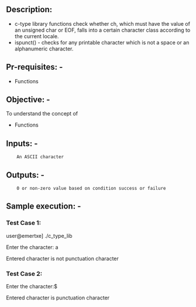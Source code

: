 ## Description:

* c-type library functions check whether ch, which must have the value of an unsigned char or EOF, falls into a certain character class according to the current locale.
*    ispunct() - checks  for  any  printable character which is not a space or an alphanumeric character.
## Pr-requisites: -
* Functions
## Objective: -

To understand the concept of
*  Functions
## Inputs: -

        An ASCII character

## Outputs: -

        0 or non-zero value based on condition success or failure

## Sample execution: -
### Test Case 1:
user@emertxe] ./c_type_lib

Enter the character: a

Entered character is not punctuation character

### Test Case 2:

Enter the character:$

Entered character is punctuation character
